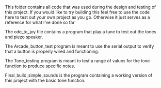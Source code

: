 This folder contains all code that was used during the design and testing of this project. If you would like to try building this feel
free to use the code here to test out your own project as you go. Otherwise it just serves as a reference for what I've done so far

The ode_to_joy file contains a program that play a tune to test out the tones and piezo speaker.

The Arcade_button_test program is meant to use the serial output to verify that a button is properly wired and functioning.

The Tone_testing program is meant to test a range of values for the tone function to produce specific notes.

Final_build_simple_sounds is the program containing a working version of this project with the basic tone function.
